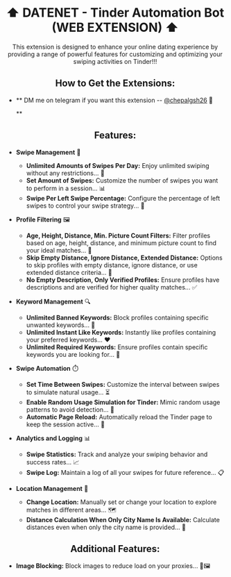 <h1 align="center"> ⬆️ DATENET - Tinder Automation Bot (WEB EXTENSION) ⬆️ </h1>

<p align="center">This extension is designed to enhance your online dating experience by providing a range of powerful features for customizing and optimizing your swiping activities on Tinder!!!</p>

<h2 align="center"> How to Get the Extensions: </h2>

- ** DM me on telegram if you want this extension -- <a href="https://t.me/chepalgsh26">@chepalgsh26</a> 📲 </p> ** 

<h2 align="center"> Features: </h2>

- **Swipe Management** 💫
  - **Unlimited Amounts of Swipes Per Day:** Enjoy unlimited swiping without any restrictions... 🔄
  - **Set Amount of Swipes:** Customize the number of swipes you want to perform in a session... 📊
  - **Swipe Per Left Swipe Percentage:** Configure the percentage of left swipes to control your swipe strategy... 🔀

- **Profile Filtering** 🖼️
  - **Age, Height, Distance, Min. Picture Count Filters:** Filter profiles based on age, height, distance, and minimum picture count to find your ideal matches... 📸
  - **Skip Empty Distance, Ignore Distance, Extended Distance:** Options to skip profiles with empty distance, ignore distance, or use extended distance criteria... 🍕
  - **No Empty Description, Only Verified Profiles:** Ensure profiles have descriptions and are verified for higher quality matches... ✅

- **Keyword Management** 🔍
  - **Unlimited Banned Keywords:** Block profiles containing specific unwanted keywords... 🚫
  - **Unlimited Instant Like Keywords:** Instantly like profiles containing your preferred keywords... ❤️
  - **Unlimited Required Keywords:** Ensure profiles contain specific keywords you are looking for... 📝

- **Swipe Automation** ⏱️
  - **Set Time Between Swipes:** Customize the interval between swipes to simulate natural usage... ⏳
  - **Enable Random Usage Simulation for Tinder:** Mimic random usage patterns to avoid detection... 🎲
  - **Automatic Page Reload:** Automatically reload the Tinder page to keep the session active... 🔄

- **Analytics and Logging** 📊
  - **Swipe Statistics:** Track and analyze your swiping behavior and success rates... 📈
  - **Swipe Log:** Maintain a log of all your swipes for future reference... 📋

- **Location Management** 📍
  - **Change Location:** Manually set or change your location to explore matches in different areas... 🗺️
  - **Distance Calculation When Only City Name Is Available:** Calculate distances even when only the city name is provided... 🌆

<h2 align="center"> Additional Features: </h2>

- **Image Blocking:** Block images to reduce load on your proxies... 🚫🖼️
